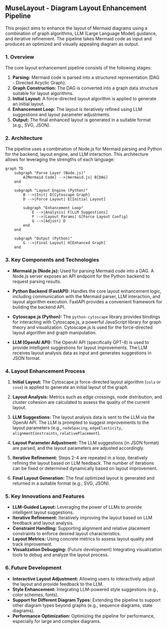 ## MuseLayout - Diagram Layout Enhancement Pipeline

This project aims to enhance the layout of Mermaid diagrams using a combination of graph algorithms, LLM (Large Language Model) guidance, and iterative refinement.  The pipeline takes Mermaid code as input and produces an optimized and visually appealing diagram as output.

### 1. Overview

The core layout enhancement pipeline consists of the following stages:

1. **Parsing:** Mermaid code is parsed into a structured representation (DAG - Directed Acyclic Graph).
2. **Graph Construction:** The DAG is converted into a graph data structure suitable for layout algorithms.
3. **Initial Layout:** A force-directed layout algorithm is applied to generate an initial layout.
4. **Enhancement Loop:**  The layout is iteratively refined using LLM suggestions and layout parameter adjustments.
5. **Output:** The final enhanced layout is generated in a suitable format (e.g., SVG, JSON).

### 2. Architecture

The pipeline uses a combination of Node.js for Mermaid parsing and Python for the backend, layout engine, and LLM interaction.  This architecture allows for leveraging the strengths of each language:

```mermaid
graph TD
    subgraph "Parse Layer (Node.js)"
        A[Mermaid Code] -->|mermaid.js| B[DAG]
    end

    subgraph "Layout Engine (Python)"
        B -->|Init| D[Cytoscape Graph]
        D -->|Force Layout| E[Initial Layout]
        
        subgraph "Enhancement Loop"
            E -->|Analysis| F[LLM Suggestions]
            F -->|Layout Params| G[Force Layout Config]
            G -->|Adjust| D
        end
    end

    subgraph "Output (Python)"
        G -->|Final Layout| H[Enhanced Graph]
    end
```

### 3.  Key Components and Technologies

* **Mermaid.js (Node.js):**  Used for parsing Mermaid code into a DAG.  A Node.js server exposes an API endpoint for the Python backend to request parsing results.

* **Python Backend (FastAPI):**  Handles the core layout enhancement logic, including communication with the Mermaid parser, LLM interaction, and layout algorithm execution.  FastAPI provides a convenient framework for building the backend API.

* **Cytoscape.js (Python):** The `python-cytoscape` library provides bindings for interacting with Cytoscape.js, a powerful JavaScript library for graph theory and visualization.  Cytoscape.js is used for the force-directed layout algorithm and graph manipulation.

* **LLM (OpenAI API):** The OpenAI API (specifically GPT-4) is used to provide intelligent suggestions for layout improvements.  The LLM receives layout analysis data as input and generates suggestions in JSON format.

### 4.  Layout Enhancement Process

1. **Initial Layout:**  The Cytoscape.js force-directed layout algorithm (`cola` or `cose`) is applied to generate an initial layout of the graph.

2. **Layout Analysis:**  Metrics such as edge crossings, node distribution, and cluster cohesion are calculated to assess the quality of the current layout.

3. **LLM Suggestions:**  The layout analysis data is sent to the LLM via the OpenAI API.  The LLM is prompted to suggest improvements to the layout parameters (e.g., `nodeSpacing`, `edgeElasticity`, `alignmentConstraints`, `relativePlacement`).

4. **Layout Parameter Adjustment:** The LLM suggestions (in JSON format) are parsed, and the layout parameters are adjusted accordingly.

5. **Iterative Refinement:** Steps 2-4 are repeated in a loop, iteratively refining the layout based on LLM feedback. The number of iterations can be fixed or determined dynamically based on layout improvement.

6. **Final Layout Generation:**  The final optimized layout is generated and returned in a suitable format (e.g., SVG, JSON).

### 5. Key Innovations and Features

* **LLM-Guided Layout:**  Leveraging the power of LLMs to provide intelligent layout suggestions.
* **Iterative Refinement:**  Iteratively improving the layout based on LLM feedback and layout analysis.
* **Constraint Handling:**  Supporting alignment and relative placement constraints to enforce desired layout characteristics.
* **Layout Metrics:**  Using concrete metrics to assess layout quality and track improvement.
* **Visualization Debugging:** (Future development)  Integrating visualization tools to debug and analyze the layout process.

### 6. Future Development

* **Interactive Layout Adjustment:** Allowing users to interactively adjust the layout and provide feedback to the LLM.
* **Style Enhancement:**  Integrating LLM-powered style suggestions (e.g., color schemes, fonts).
* **Support for Different Diagram Types:**  Extending the pipeline to support other diagram types beyond graphs (e.g., sequence diagrams, state diagrams).
* **Performance Optimization:** Optimizing the pipeline for performance, especially for large and complex diagrams.
